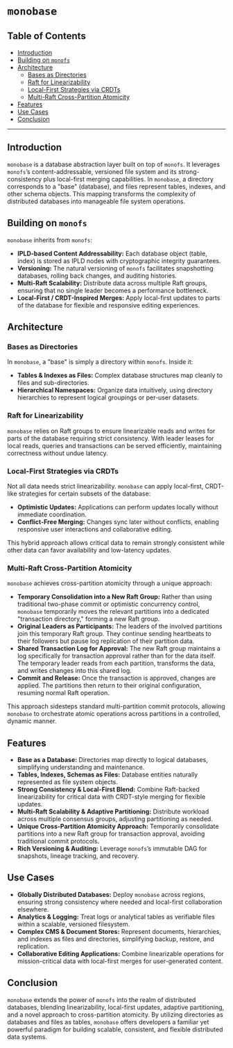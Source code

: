 # `monobase`

## Table of Contents
- [Introduction](#introduction)
- [Building on `monofs`](#building-on-monofs)
- [Architecture](#architecture)
  - [Bases as Directories](#bases-as-directories)
  - [Raft for Linearizability](#raft-for-linearizability)
  - [Local-First Strategies via CRDTs](#local-first-strategies-via-crdts)
  - [Multi-Raft Cross-Partition Atomicity](#multi-raft-cross-partition-atomicity)
- [Features](#features)
- [Use Cases](#use-cases)
- [Conclusion](#conclusion)

---

## Introduction

`monobase` is a database abstraction layer built on top of `monofs`. It leverages `monofs`’s content-addressable, versioned file system and its strong-consistency plus local-first merging capabilities. In `monobase`, a directory corresponds to a "base" (database), and files represent tables, indexes, and other schema objects. This mapping transforms the complexity of distributed databases into manageable file system operations.

## Building on `monofs`

`monobase` inherits from `monofs`:

- **IPLD-based Content Addressability:** Each database object (table, index) is stored as IPLD nodes with cryptographic integrity guarantees.
- **Versioning:** The natural versioning of `monofs` facilitates snapshotting databases, rolling back changes, and auditing histories.
- **Multi-Raft Scalability:** Distribute data across multiple Raft groups, ensuring that no single leader becomes a performance bottleneck.
- **Local-First / CRDT-Inspired Merges:** Apply local-first updates to parts of the database for flexible and responsive editing experiences.

## Architecture

### Bases as Directories

In `monobase`, a "base" is simply a directory within `monofs`. Inside it:

- **Tables & Indexes as Files:** Complex database structures map cleanly to files and sub-directories.
- **Hierarchical Namespaces:** Organize data intuitively, using directory hierarchies to represent logical groupings or per-user datasets.

### Raft for Linearizability

`monobase` relies on Raft groups to ensure linearizable reads and writes for parts of the database requiring strict consistency. With leader leases for local reads, queries and transactions can be served efficiently, maintaining correctness without undue latency.

### Local-First Strategies via CRDTs

Not all data needs strict linearizability. `monobase` can apply local-first, CRDT-like strategies for certain subsets of the database:

- **Optimistic Updates:** Applications can perform updates locally without immediate coordination.
- **Conflict-Free Merging:** Changes sync later without conflicts, enabling responsive user interactions and collaborative editing.

This hybrid approach allows critical data to remain strongly consistent while other data can favor availability and low-latency updates.

### Multi-Raft Cross-Partition Atomicity

`monobase` achieves cross-partition atomicity through a unique approach:

- **Temporary Consolidation into a New Raft Group:** Rather than using traditional two-phase commit or optimistic concurrency control, `monobase` temporarily moves the relevant partitions into a dedicated "transaction directory," forming a new Raft group.
- **Original Leaders as Participants:** The leaders of the involved partitions join this temporary Raft group. They continue sending heartbeats to their followers but pause log replication of their partition data.
- **Shared Transaction Log for Approval:** The new Raft group maintains a log specifically for transaction approval rather than for the data itself. The temporary leader reads from each partition, transforms the data, and writes changes into this shared log.
- **Commit and Release:** Once the transaction is approved, changes are applied. The partitions then return to their original configuration, resuming normal Raft operation.

This approach sidesteps standard multi-partition commit protocols, allowing `monobase` to orchestrate atomic operations across partitions in a controlled, dynamic manner.

## Features

- **Base as a Database:** Directories map directly to logical databases, simplifying understanding and maintenance.
- **Tables, Indexes, Schemas as Files:** Database entities naturally represented as file system objects.
- **Strong Consistency & Local-First Blend:** Combine Raft-backed linearizability for critical data with CRDT-style merging for flexible updates.
- **Multi-Raft Scalability & Adaptive Partitioning:** Distribute workload across multiple consensus groups, adjusting partitioning as needed.
- **Unique Cross-Partition Atomicity Approach:** Temporarily consolidate partitions into a new Raft group for transaction approval, avoiding traditional commit protocols.
- **Rich Versioning & Auditing:** Leverage `monofs`’s immutable DAG for snapshots, lineage tracking, and recovery.

## Use Cases

- **Globally Distributed Databases:** Deploy `monobase` across regions, ensuring strong consistency where needed and local-first collaboration elsewhere.
- **Analytics & Logging:** Treat logs or analytical tables as verifiable files within a scalable, versioned filesystem.
- **Complex CMS & Document Stores:** Represent documents, hierarchies, and indexes as files and directories, simplifying backup, restore, and replication.
- **Collaborative Editing Applications:** Combine linearizable operations for mission-critical data with local-first merges for user-generated content.

## Conclusion

`monobase` extends the power of `monofs` into the realm of distributed databases, blending linearizability, local-first updates, adaptive partitioning, and a novel approach to cross-partition atomicity. By utilizing directories as databases and files as tables, `monobase` offers developers a familiar yet powerful paradigm for building scalable, consistent, and flexible distributed data systems.
